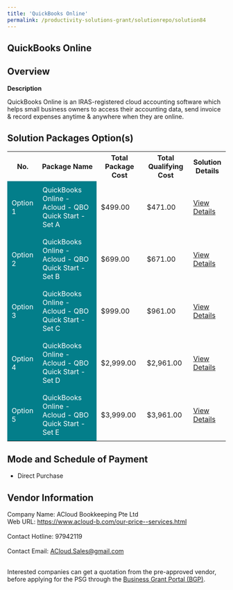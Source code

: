```yaml
---
title: 'QuickBooks Online'
permalink: /productivity-solutions-grant/solutionrepo/solution84
---
```


## QuickBooks Online

## Overview

**Description**

QuickBooks Online is an IRAS-registered cloud accounting software which helps small business owners to access their accounting data, send invoice & record expenses anytime & anywhere when they are online.

## Solution Packages Option(s)

<table>
<tr>
<th><b>No.</b></th>
<th><b>Package Name</b></th>
<th><b>Total Package Cost</b></th>
<th><b>Total Qualifying Cost</b></th>
<th><b>Solution Details</b></th>
</tr>
<tr>
<td style='padding: 10px; background-color: #037E8A; color: #FFFFFF;'>Option 1</td>
<td style='padding: 10px; background-color: #037E8A; color: #FFFFFF;'>QuickBooks Online - Acloud - QBO Quick Start - Set A</td>
<td style='padding: 10px;'>$499.00</td>
<td style='padding: 10px;'>$471.00</td>
<td style='padding: 10px;'><a href='/images/psg/ACloud_Bookkeeping_20200565_Desensitised_Annex_3_Part_1.pdf' target='_blank'>View Details</a></td>
</tr>
<tr>
<td style='padding: 10px; background-color: #037E8A; color: #FFFFFF;'>Option 2</td>
<td style='padding: 10px; background-color: #037E8A; color: #FFFFFF;'>QuickBooks Online - Acloud - QBO Quick Start - Set B</td>
<td style='padding: 10px;'>$699.00</td>
<td style='padding: 10px;'>$671.00</td>
<td style='padding: 10px;'><a href='/images/psg/ACloud_Bookkeeping_20200565_Desensitised_Annex_3_Part_2.pdf' target='_blank'>View Details</a></td>
</tr>
<tr>
<td style='padding: 10px; background-color: #037E8A; color: #FFFFFF;'>Option 3</td>
<td style='padding: 10px; background-color: #037E8A; color: #FFFFFF;'>QuickBooks Online - Acloud - QBO Quick Start - Set C</td>
<td style='padding: 10px;'>$999.00</td>
<td style='padding: 10px;'>$961.00</td>
<td style='padding: 10px;'><a href='/images/psg/ACloud_Bookkeeping_20200565_Desensitised_Annex_3_Part_3.pdf' target='_blank'>View Details</a></td>
</tr>
<tr>
<td style='padding: 10px; background-color: #037E8A; color: #FFFFFF;'>Option 4</td>
<td style='padding: 10px; background-color: #037E8A; color: #FFFFFF;'>QuickBooks Online - Acloud - QBO Quick Start - Set D</td>
<td style='padding: 10px;'>$2,999.00</td>
<td style='padding: 10px;'>$2,961.00</td>
<td style='padding: 10px;'><a href='/images/psg/ACloud_Bookkeeping_20200565_Desensitised_Annex_3_Part_4.pdf' target='_blank'>View Details</a></td>
</tr>
<tr>
<td style='padding: 10px; background-color: #037E8A; color: #FFFFFF;'>Option 5</td>
<td style='padding: 10px; background-color: #037E8A; color: #FFFFFF;'>QuickBooks Online - Acloud - QBO Quick Start - Set E</td>
<td style='padding: 10px;'>$3,999.00</td>
<td style='padding: 10px;'>$3,961.00</td>
<td style='padding: 10px;'><a href='/images/psg/ACloud_Bookkeeping_20200565_Desensitised_Annex_3_Part_5.pdf' target='_blank'>View Details</a></td>
</tr>
</table>

## Mode and Schedule of Payment

 - Direct Purchase

## Vendor Information

 Company Name: ACloud Bookkeeping Pte Ltd<br>Web URL: https://www.acloud-b.com/our-price--services.html <br><br>Contact Hotline: 97942119 <br><br>Contact Email: ACloud.Sales@gmail.com <br><br>

Interested companies can get a quotation from the pre-approved vendor, before applying for the PSG through the <a href='https://www.businessgrants.gov.sg/' target='_blank' rel='noopener'>Business Grant Portal (BGP)</a>.

<script src="/jquery/resize-tables.js"></script>
